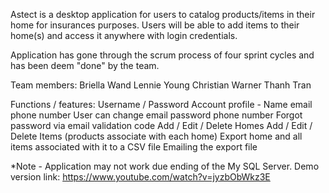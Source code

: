 Astect is a desktop application for users to catalog products/items in their home for insurances purposes.
Users will be able to add items to their home(s) and access it anywhere with login credentials.

Application has gone through the scrum process of four sprint cycles and has been deem "done" by the team.

Team members:
Briella Wand
Lennie Young
Christian Warner
Thanh Tran

Functions / features:
Username / Password
Account profile - Name email phone number
User can change email password phone number
Forgot password via email validation code
Add / Edit / Delete Homes
Add / Edit / Delete Items (products associate with each home)
Export home and all items associated with it to a CSV file
Emailing the export file

*Note - Application may not work due ending of the My SQL Server.
Demo version link: https://www.youtube.com/watch?v=jyzbObWkz3E
